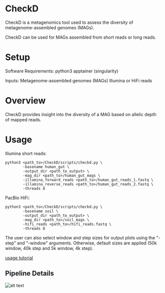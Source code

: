 # CheckD

CheckD is a metagenomics tool used to assess the diversity of metagenome-assembled genomes (MAGs). 

CheckD can be used for MAGs assembled from short reads or long reads. 

# Setup 

Software Requirements: 
python3
apptainer (singularity)

Inputs:
Metagenome-assembled genomes (MAGs)
Illumina or HiFi reads

# Overview

CheckD provides insight into the diversity of a MAG based on allelic depth of mapped reads. 


# Usage

Illumina short reads:

```
python3 <path_to>/CheckD/scripts/checkd.py \
        -basename human_gut \
        -output_dir <path_to_output> \
        -mag_dir <path_to>/human_gut_mags \
        -illumina_forward_reads <path_to>/human_gut_reads_1.fastq \
        -illumina_reverse_reads <path_to>/human_gut_reads_2.fastq \
        -threads 8
```

PacBio HiFi:

```
python3 <path_to>/CheckD/scripts/checkd.py \
        -basename soil \
        -output_dir <path_to_output> \
        -mag_dir <path_to>/soil_mags \
        -hifi_reads <path_to>/hifi_reads.fastq \
        -threads 8
```

The user can also select window and step sizes for output plots using the "-step" and "-window" arguments. Otherwise, default sizes are applied (50k window, 40k step and 5k window, 4k step).



[usage tutorial](https://github.com/katemortensen/Hypervariable-region-aware-co-assembly-of-metagenomes/blob/585052fb24fd959ab47ce077d4daa5e0ba7511d7/hypervar-pipeline/usage_tutorial.md)

## Pipeline Details

![alt text](https://github.com/katemortensen/Hypervariable-region-aware-co-assembly-of-metagenomes/blob/9f18217452eb15362cc46c4c5fc05f9e9709498e/images/repeat_guided_spacer_disc_20220510-Page-1.drawio.png)
